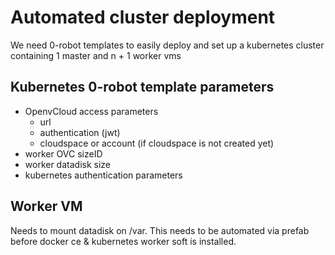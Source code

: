 # Automated cluster deployment

We need 0-robot templates to easily deploy and set up a kubernetes cluster containing 1 master and n + 1 worker vms

## Kubernetes 0-robot template parameters
- OpenvCloud access parameters
  - url
  - authentication (jwt)
  - cloudspace or account (if cloudspace is not created yet)
- worker OVC sizeID
- worker datadisk size
- kubernetes authentication parameters

## Worker VM
Needs to mount datadisk on /var. This needs to be automated via prefab before docker ce & kubernetes worker soft is installed.